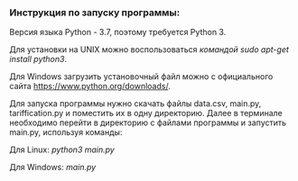 ### **Инструкция по запуску программы**:

Версия языка Python - 3.7, поэтому требуется Python 3.
 
Для установки на UNIX можно воспользоваться *командой sudo apt-get install python3*. 
 
Для Windows загрузить установочный файл можно с официального сайта https://www.python.org/downloads/.


Для запуска программы нужно скачать файлы data.csv, main.py, tariffication.py и поместить их в одну директорию. 
Далее в терминале необходимо перейти в директорию с файлами программы и запустить main.py, используя команды:

Для Linux:   *python3 main.py*

Для Windows:   *main.py*

 
